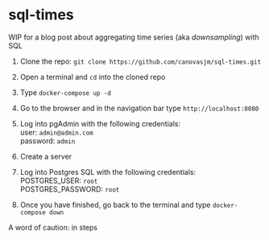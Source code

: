 # sql-times  

WIP for a blog post about aggregating time series (aka *downsampling*) with SQL

1. Clone the repo: `git clone https://github.com/canovasjm/sql-times.git`  

2. Open a terminal and `cd` into the cloned repo  

3. Type `docker-compose up -d`  

4. Go to the browser and in the navigation bar type `http://localhost:8080`  

5. Log into pgAdmin with the following credentials:  
    user: `admin@admin.com`  
    password: `admin`  

6. Create a server

7. Log into Postgres SQL with the following credentials:  
    POSTGRES_USER: `root`  
    POSTGRES_PASSWORD: `root`  

8. Once you have finished, go back to the terminal and type `docker-compose down`     

A word of caution: in steps 